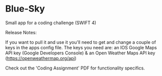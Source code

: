 # Blue-Sky
Small app for a coding challenge (SWIFT 4)

Release Notes:


If you want to pull it and use it you'll need to get and change a couple of keys in the apps config file. The keys you need are: an IOS Google Maps API key (Google Developers Console) & an Open Weather Maps API key (https://openweathermap.org/api)

Check out the 'Coding Assignment' PDF for functionality specifics. 
